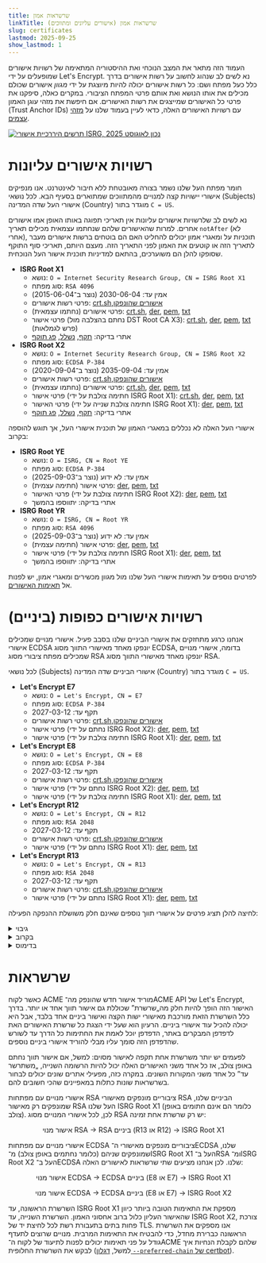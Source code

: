 ```yaml
---
title: שרשראות אמון
linkTitle: שרשראות אמון (אישורים עליונים ומתווכים)
slug: certificates
lastmod: 2025-09-25
show_lastmod: 1
---
```


העמוד הזה מתאר את המצב הנוכחי ואת ההיסטוריה המתאימה של רשויות אישורים שמופעלים על ידי Let's Encrypt. נא לשים לב שנהוג לחשוב על רשות אישורים בדרך כלל כעל מפתח ושם: כל רשות אישורים יכולה להיות מיוצגת על ידי _מגוון_ אישורים שכולם מכילים את אותו הנושא ואת אותם פרטי המפתח הציבורי. במקרים כאלה, סיפקנו את פרטי כל האישורים שמייצגים את רשות האישורים. אם חיפשת את מזהי עוגן האמון (Trust Anchor IDs) עם רשויות האישורים האלה, כדאי לעיין בעמוד שלנו על [מזהי עצמים](/docs/oids).

[![תרשים היררכיית אישורי ISRG, נכון לאוגוסט 2025](/images/isrg-hierarchy.png)](/images/isrg-hierarchy.png)

# רשויות אישורים עליונות

חומר מפתח העל שלנו נשמר בצורה מאובטחת ללא חיבור לאינטרנט. אנו מנפיקים אישורי יישויות קצה למנויים מהמתווכים שמתוארים בסעיף הבא. לכל נושאי (Subjects) אישורי העל שדה המדינה (Country) מוגדר בתור `C = US`.

נא לשים לב שלרשויות אישורים עליונות אין תאריכי תפוגה באותו האופן אמו אישורים אחרים. למרות שהאישורים שלהם שנחתמו עצמאית מכילים תאריך `notAfter` (לא אחרי), תוכניות על ומאגרי אמון יכולים להחליט האם הם בוטחים ברשות אישורים מעבר לתאריך הזה או קוטעים את האמון לפני התאריך הזה. מעצם היותם, תאריכי סוף התוקף שסופקו להלן הם משוערכים, בהתאם למדיניות תוכנית אישור העל הנוכחית.

* **ISRG Root X1**
  * נושא: `O = Internet Security Research Group,‏ CN = ISRG Root X1`
  * סוג מפתח: `RSA 4096`
  * אמין עד: 2030-06-04 (נוצר ב־2015-06-04)
  * פרטי רשות אישורים: [crt.sh](https://crt.sh/?caid=7394),‏ [אישורים שהונפקו](https://crt.sh/?Identity=%25&iCAID=7394)
  * פרטי אישורים (נחתמו עצמאית): [crt.sh](https://crt.sh/?id=9314791),‏ [der](/certs/isrgrootx1.der),‏ [pem](/certs/isrgrootx1.pem),‏ [txt](/certs/isrgrootx1.txt)
  * פרטי אישור (נחתם בהצלבה מול DST Root CA X3):‏ [crt.sh](https://crt.sh/?id=3958242236),‏ [der](/certs/isrg-root-x1-cross-signed.der),‏ [pem](/certs/isrg-root-x1-cross-signed.pem),‏ [txt](/certs/isrg-root-x1-cross-signed.txt) (פרש לגמלאות)
  * אתרי בדיקה: [תקף](https://valid-isrgrootx1.letsencrypt.org/), [נשלל](https://revoked-isrgrootx1.letsencrypt.org/), [פג תוקף](https://expired-isrgrootx1.letsencrypt.org/)
* **ISRG Root X2**
  * נושא: `O = Internet Security Research Group,‏ CN = ISRG Root X2`
  * סוג מפתח: `ECDSA P-384`
  * אמין עד: 2035-09-04 (נוצר ב־2020-09-04)
  * פרטי רשות אישורים: [crt.sh](https://crt.sh/?caid=183269),‏ [אישורים שהונפקו](https://crt.sh/?Identity=%25&iCAID=183269)
  * פרטי אישורים (נחתמו עצמאית): [crt.sh](https://crt.sh/?id=3335562555),‏ [der](/certs/isrg-root-x2.der),‏ [pem](/certs/isrg-root-x2.pem),‏ [txt](/certs/isrg-root-x2.txt)
  * פרטי אישור (חתימה צולבת על ידי ISRG Root X1): [crt.sh](https://crt.sh/?id=3334561878),‏ [der](/certs/isrg-root-x2-cross-signed.der),‏ [pem](/certs/isrg-root-x2-cross-signed.pem),‏ [txt](/certs/isrg-root-x2-cross-signed.txt)
  * פרטי האישור (חתימה צולבת שנייה על ידי ISRG Root X1): [der](/certs/gen-y/root-x2-by-x1.der),‏ [pem](/certs/gen-y/root-x2-by-x1.pem),‏ [txt](/certs/gen-y/root-x2-by-x1.txt)
  * אתרי בדיקה: [תקף](https://valid-isrgrootx2.letsencrypt.org/), [נשלל](https://revoked-isrgrootx2.letsencrypt.org/), [פג תוקף](https://expired-isrgrootx2.letsencrypt.org/)

אישורי העל האלה לא נכללים במאגרי האמון של תוכנית אישורי העל, אך תוגש להוספה בקרוב:

* **ISRG Root YE**
  * נושא: `O = ISRG, CN = Root YE`
  * סוג מפתח: `ECDSA P-384`
  * אמין עד: לא ידוע (נוצר ב־2025-09-03)
  * פרטי אישור (חתימה עצמית): [der](/certs/gen-y/root-ye.der),‏ [pem](/certs/gen-y/root-ye.pem),‏ [txt](/certs/gen-y/root-ye.txt)
  * פרטי האישור (חתימה צולבת על ידי ISRG Root X2): [der](/certs/gen-y/root-ye-by-x2.der),‏ [pem](/certs/gen-y/root-ye-by-x2.pem),‏ [txt](/certs/gen-y/root-ye-by-x2.txt)
  * אתרי בדיקה: יתווספו בהמשך
* **ISRG Root YR**
  * נושא: `O = ISRG, CN = Root YR`
  * סוג מפתח: `RSA 4096`
  * אמין עד: לא ידוע (נוצר ב־2025-09-03)
  * פרטי אישור (חתימה עצמית): [der](/certs/gen-y/root-yr.der),‏ [pem](/certs/gen-y/root-yr.pem),‏ [txt](/certs/gen-y/root-yr.txt)
  * פרטי אישור (חתימה צולבת על ידי ISRG Root X1): [der](/certs/gen-y/root-yr-by-x1.der),‏ [pem](/certs/gen-y/root-yr-by-x1.pem),‏ [txt](/certs/gen-y/root-yr-by-x1.txt)
  * אתרי בדיקה: יתווספו בהמשך

לפרטים נוספים על תאימות אישורי העל שלנו מול מגוון מכשירים ומאגרי אמון, יש לפנות אל [תאימות האישורים](/docs/cert-compat).

# רשויות אישורים כפופות (ביניים)

אנחנו כרגע מתחזקים את אישורי הביניים שלנו בסבב פעיל. אישורי מנויים שמכילים אישורי ECDSA יונפקו מאחד מאישורי התווך מסוג ECDSA, בדומה, אישורי מנויים שמכילים מפתח ציבורי מסוג RSA יונפקו מאחד מאישורי התווך מסוג RSA.

לכל נושאי (Subjects) אישורי הביניים שדה המדינה (Country) מוגדר בתור `C = US`.

* **Let's Encrypt E7**
  * נושא: `O = Let's Encrypt,‏ CN = E7`
  * סוג מפתח: `ECDSA P-384`
  * תקף עד: 2027-03-12
  * פרטי רשות אישורים: [crt.sh](https://crt.sh/?caid=295813),‏ [אישורים שהונפקו](https://crt.sh/?Identity=%25&iCAID=295813)
  * פרטי אישור (נחתם על ידי ISRG Root X2): [der](/certs/2024/e7.der),‏ [pem](/certs/2024/e7.pem),‏ [txt](/certs/2024/e7.txt)
  * פרטי אישור (חתימה צולבת על ידי ISRG Root X1): [der](/certs/2024/e7-cross.der),‏ [pem](/certs/2024/e7-cross.pem),‏ [txt](/certs/2024/e7-cross.txt)
* **Let's Encrypt E8**
  * נושא: `O = Let's Encrypt,‏ CN = E8`
  * סוג מפתח: `ECDSA P-384`
  * תקף עד: 2027-03-12
  * פרטי רשות אישורים: [crt.sh](https://crt.sh/?caid=295809),‏ [אישורים שהונפקו](https://crt.sh/?Identity=%25&iCAID=295809)
  * פרטי אישור (נחתם על ידי ISRG Root X2): [der](/certs/2024/e8.der),‏ [pem](/certs/2024/e8.pem),‏ [txt](/certs/2024/e8.txt)
  * פרטי אישור (חתימה צולבת על ידי ISRG Root X1): [der](/certs/2024/e8-cross.der),‏ [pem](/certs/2024/e8-cross.pem),‏ [txt](/certs/2024/e8-cross.txt)
* **Let's Encrypt R12**
  * נושא: `O = Let's Encrypt,‏ CN = R12`
  * סוג מפתח: `RSA 2048`
  * תקף עד: 2027-03-12
  * פרטי רשות אישורים: [crt.sh](https://crt.sh/?caid=295816),‏ [אישורים שהונפקו](https://crt.sh/?Identity=%25&iCAID=295816)
  * פרטי אישור (נחתם על ידי ISRG Root X1): [der](/certs/2024/r12.der),‏ [pem](/certs/2024/r12.pem),‏ [txt](/certs/2024/r12.txt)
* **Let's Encrypt R13**
  * נושא: `O = Let's Encrypt,‏ CN = R13`
  * סוג מפתח: `RSA 2048`
  * תקף עד: 2027-03-12
  * פרטי רשות אישורים: [crt.sh](https://crt.sh/?caid=295817),‏ [אישורים שהונפקו](https://crt.sh/?Identity=%25&iCAID=295817)
  * פרטי אישור (נחתם על ידי ISRG Root X1): [der](/certs/2024/r13.der),‏ [pem](/certs/2024/r13.pem),‏ [txt](/certs/2024/r13.txt)

לחיצה להלן תציג פרטים על אישורי תווך נוספים שאינם חלק משושלת ההנפקה הפעילה:

<details>
<summary>גיבוי</summary>

לרשויות אישורי הביניים האלה יש אישורים שתקפים כרגע, אך לא מתבצעת מהם הנפקה עוד. אנו עשויים להתחיל להנפיק אישורי מנויים מהם בכל זמן נתון, ללא אזהרה.

* **Let's Encrypt E9**
  * נושא: `O = Let's Encrypt,‏ CN = E9`
  * סוג מפתח: `ECDSA P-384`
  * תקף עד: 2027-03-12
  * פרטי רשות אישורים: [crt.sh](https://crt.sh/?caid=295812),‏ [אישורים שהונפקו](https://crt.sh/?Identity=%25&iCAID=295812)
  * פרטי אישור (נחתם על ידי ISRG Root X2): [der](/certs/2024/e9.der),‏ [pem](/certs/2024/e9.pem),‏ [txt](/certs/2024/e9.txt)
  * פרטי אישור (חתימה צולבת על ידי ISRG Root X1): [der](/certs/2024/e9-cross.der),‏ [pem](/certs/2024/e9-cross.pem),‏ [txt](/certs/2024/e9-cross.txt)
* **Let's Encrypt R14**
  * נושא: `O = Let's Encrypt,‏ CN = R14`
  * סוג מפתח: `RSA 2048`
  * תקף עד: 2027-03-12
  * פרטי רשות אישורים: [crt.sh](https://crt.sh/?caid=295818),‏ [אישורים שהונפקו](https://crt.sh/?Identity=%25&iCAID=295818)
  * פרטי אישור (נחתם על ידי ISRG Root X1): [der](/certs/2024/r14.der),‏ [pem](/certs/2024/r14.pem),‏ [txt](/certs/2024/r14.txt)

</details>

<details>
<summary>בקרוב</summary>

אישורי הביניים מסוג רשות אישורים הונפקו ב־2025 ואנו צפויים להתחיל להנפיק מהם ב־2026.

* **Let's Encrypt YE1**
  * נושא: `O = Let's Encrypt,‏ CN = YE1`
  * סוג מפתח: `ECDSA P-384`
  * תקף עד: 2028-09-02
  * פרטי האישור: [der](/certs/gen-y/int-ye1.der),‏ [pem](/certs/gen-y/int-ye1.pem),‏ [txt](/certs/gen-y/int-ye1.txt)
* **Let's Encrypt YE2**
  * נושא: `O = Let's Encrypt,‏ CN = YE2`
  * סוג מפתח: `ECDSA P-384`
  * תקף עד: 2028-09-02
  * פרטי האישור: [der](/certs/gen-y/int-ye2.der),‏ [pem](/certs/gen-y/int-ye2.pem),‏ [txt](/certs/gen-y/int-ye2.txt)
* **Let's Encrypt YE3**
  * נושא: `O = Let's Encrypt,‏ CN = YE3`
  * סוג מפתח: `ECDSA P-384`
  * תקף עד: 2028-09-02
  * פרטי האישור: [der](/certs/gen-y/int-ye3.der),‏ [pem](/certs/gen-y/int-ye3.pem),‏ [txt](/certs/gen-y/int-ye3.txt)
* **Let's Encrypt YR1**
  * נושא: `O = Let's Encrypt,‏ CN = YR1`
  * סוג מפתח: `RSA 2048`
  * תקף עד: 2028-09-02
  * פרטי האישור: [der](/certs/gen-y/int-yr1.der),‏ [pem](/certs/gen-y/int-yr1.pem),‏ [txt](/certs/gen-y/int-yr1.txt)
* **Let's Encrypt YR2**
  * נושא: `O = Let's Encrypt,‏ CN = YR2`
  * סוג מפתח: `RSA 2048`
  * תקף עד: 2028-09-02
  * פרטי האישור: [der](/certs/gen-y/int-yr2.der),‏ [pem](/certs/gen-y/int-yr2.pem),‏ [txt](/certs/gen-y/int-yr2.txt)
* **Let's Encrypt YR3**
  * נושא: `O = Let's Encrypt,‏ CN = YR3`
  * סוג מפתח: `RSA 2048`
  * תקף עד: 2028-09-02
  * פרטי האישור: [der](/certs/gen-y/int-yr3.der),‏ [pem](/certs/gen-y/int-yr3.pem),‏ [txt](/certs/gen-y/int-yr3.txt)

</details>

<details>
<summary>בדימוס</summary>

רשויות אישורי הביניים האלה לא משמשות עוד להנפקת אישורי מנויים. לאלו שעדיין יש להם אישורים תקפים יכולים להפיק CRLs (רשימות שלילת אישורים).

* **Let's Encrypt E1**
  * נושא: `O = Let's Encrypt,‏ CN = E1`
  * סוג מפתח: `ECDSA P-384`
  * תקף עד: 2025-09-15
  * פרטי רשות אישורים: [crt.sh](https://crt.sh/?caid=183283),‏ [אישורים שהונפקו](https://crt.sh/?Identity=%25&iCAID=183283)
  * פרטי אישור (נחתם על ידי ISRG Root X2): [crt.sh](https://crt.sh/?id=3334671964),‏ [der](/certs/lets-encrypt-e1.der),‏ [pem](/certs/lets-encrypt-e1.pem),‏ [txt](/certs/lets-encrypt-e1.txt)
* **Let's Encrypt E2**
  * נושא: `O = Let's Encrypt,‏ CN = E2`
  * סוג מפתח: `ECDSA P-384`
  * תקף עד: 2025-09-15
  * פרטי רשות אישורים: [crt.sh](https://crt.sh/?caid=183284),‏ [אישורים שהונפקו](https://crt.sh/?Identity=%25&iCAID=183284)
  * פרטי אישורים (נחתם על ידי ISRG Root X2): [crt.sh](https://crt.sh/?id=3334671963),‏ [der](/certs/lets-encrypt-e2.der),‏ [pem](/certs/lets-encrypt-e2.pem),‏ [txt](/certs/lets-encrypt-e2.txt)
* **Let's Encrypt E5**
  * נושא: `O = Let's Encrypt,‏ CN = E5`
  * סוג מפתח: `ECDSA P-384`
  * תקף עד: 2027-03-12
  * פרטי רשות אישורים: [crt.sh](https://crt.sh/?caid=295810),‏ [אישורים שהונפקו](https://crt.sh/?Identity=%25&iCAID=295810)
  * פרטי אישור (נחתם על ידי ISRG Root X2): [der](/certs/2024/e5.der),‏ [pem](/certs/2024/e5.pem),‏ [txt](/certs/2024/e5.txt)
  * פרטי אישור (חתימה צולבת על ידי ISRG Root X1): [der](/certs/2024/e5-cross.der),‏ [pem](/certs/2024/e5-cross.pem),‏ [txt](/certs/2024/e5-cross.txt)
* **Let's Encrypt E6**
  * נושא: `O = Let's Encrypt,‏ CN = E7`
  * סוג מפתח: `ECDSA P-384`
  * תקף עד: 2027-03-12
  * פרטי רשות אישורים: [crt.sh](https://crt.sh/?caid=295819),‏ [אישורים שהונפקו](https://crt.sh/?Identity=%25&iCAID=295819)
  * פרטי אישור (נחתם על ידי ISRG Root X2): [der](/certs/2024/e6.der),‏ [pem](/certs/2024/e6.pem),‏ [txt](/certs/2024/e6.txt)
  * פרטי אישור (חתימה צולבת על ידי ISRG Root X1): [der](/certs/2024/e6-cross.der),‏ [pem](/certs/2024/e6-cross.pem),‏ [txt](/certs/2024/e6-cross.txt)
* **Let's Encrypt R3**
  * נושא: `O = Let's Encrypt,‏ CN = R3`
  * סוג מפתח: `RSA 2048`
  * תקף עד: 2025-09-15
  * פרטי רשות אישורים: [crt.sh](https://crt.sh/?caid=183267),‏ [אישורים שהונפקו](https://crt.sh/?Identity=%25&iCAID=183267)
  * פרטי אישור (נחתם על ידי ISRG Root X1): [crt.sh](https://crt.sh/?id=3334561879),‏ [der](/certs/lets-encrypt-r3.der),‏ [pem](/certs/lets-encrypt-r3.pem),‏ [txt](/certs/lets-encrypt-r3.txt)
  * פרטי אישור (חתימה צולבת על ידי IdenTrust): [crt.sh](https://crt.sh/?id=3479778542),‏ [der](/certs/lets-encrypt-r3-cross-signed.der),‏ [pem](/certs/lets-encrypt-r3-cross-signed.pem),‏ [txt](/certs/lets-encrypt-r3-cross-signed.txt)
* **Let's Encrypt R4**
  * נושא: `O = Let's Encrypt,‏ CN = R4`
  * סוג מפתח: `RSA 2048`
  * תקף עד: 2025-09-15
  * פרטי רשות אישורים: [crt.sh](https://crt.sh/?caid=183268),‏ [אישורים שהונפקו](https://crt.sh/?Identity=%25&iCAID=183268)
  * פרטי אישור (נחתם על ידי ISRG Root X1): [crt.sh](https://crt.sh/?id=3334561877),‏ [der](/certs/lets-encrypt-r4.der),‏ [pem](/certs/lets-encrypt-r4.pem),‏ [txt](/certs/lets-encrypt-r4.txt)
  * פרטי אישור (חתימה צולבת על ידי IdenTrust): [crt.sh](https://crt.sh/?id=3479778543),‏ [der](/certs/lets-encrypt-r4-cross-signed.der),‏ [pem](/certs/lets-encrypt-r4-cross-signed.pem),‏ [txt](/certs/lets-encrypt-r4-cross-signed.txt)
* **Let's Encrypt R10**
  * נושא: `O = Let's Encrypt,‏ CN = R10`
  * סוג מפתח: `RSA 2048`
  * תקף עד: 2027-03-12
  * פרטי רשות אישורים: [crt.sh](https://crt.sh/?caid=295814),‏ [אישורים שהונפקו](https://crt.sh/?Identity=%25&iCAID=295814)
  * פרטי אישור (נחתם על ידי ISRG Root X1): [der](/certs/2024/r10.der),‏ [pem](/certs/2024/r10.pem),‏ [txt](/certs/2024/r10.txt)
* **Let's Encrypt R11**
  * נושא: `O = Let's Encrypt,‏ CN = R11`
  * סוג מפתח: `RSA 2048`
  * תקף עד: 2027-03-12
  * פרטי רשות אישורים: [crt.sh](https://crt.sh/?caid=295815),‏ [רשות אישורים](https://crt.sh/?Identity=%25&iCAID=295815)
  * פרטי אישור (נחתם על ידי ISRG Root X1): [der](/certs/2024/r11.der),‏ [pem](/certs/2024/r11.pem),‏ [txt](/certs/2024/r11.txt)
* **רשות Let's Encrypt X1**
  * נושא: `O = Let's Encrypt,‏ CN = Let's Encrypt Authority X1`
  * סוג מפתח: `RSA 2048`
  * תקף עד: 2020-06-04 (התוקף פג)
  * פרטי רשות אישורים: [crt.sh](https://crt.sh/?caid=7395),‏ [אישורים שהונפקו](https://crt.sh/?Identity=%25&iCAID=7395)
  * פרטי אישור (נחתם על ידי ISRG Root X1): [crt.sh](https://crt.sh/?id=9314792),‏ [der](/certs/letsencryptauthorityx1.der),‏ [pem](/certs/letsencryptauthorityx1.pem),‏ [txt](/certs/letsencryptauthorityx1.txt)
  * פרטי אישור (חתימה צולבת על ידי IdenTrust): [crt.sh](https://crt.sh/?id=10235198),‏ [der](/certs/lets-encrypt-x1-cross-signed.der),‏ [pem](/certs/lets-encrypt-x1-cross-signed.pem),‏ [txt](/certs/lets-encrypt-x1-cross-signed.txt)
* **רשות Let's Encrypt X2**
  * נושא: `O = Let's Encrypt,‏ CN = Let's Encrypt Authority X2`
  * סוג מפתח: `RSA 2048`
  * תקף עד: 2020-06-04 (התוקף פג)
  * פרטי רשות אישורים: [crt.sh](https://crt.sh/?caid=9745),‏ [אישורים שהונפקו](https://crt.sh/?Identity=%25&iCAID=9745)
  * פרטי אישור (נחתם על ידי ISRG Root X1): [crt.sh](https://crt.sh/?id=12721505),‏ [der](/certs/letsencryptauthorityx2.der),‏ [pem](/certs/letsencryptauthorityx2.pem),‏ [txt](/certs/letsencryptauthorityx2.txt)
  * פרטי אישור (חתימה צולבת על ידי IdenTrust): [crt.sh](https://crt.sh/?id=10970235),‏ [der](/certs/lets-encrypt-x2-cross-signed.der),‏ [pem](/certs/lets-encrypt-x2-cross-signed.pem),‏ [txt](/certs/lets-encrypt-x2-cross-signed.txt)
* **רשות Let's Encrypt X3**
  * נושא: `O = Let's Encrypt,‏ CN = Let's Encrypt Authority X3`
  * סוג מפתח: `RSA 2048`
  * תקף עד: 2021-10-06 (התוקף פג)
  * פרטי רשות אישורים: [crt.sh](https://crt.sh/?caid=16418),‏ [אישורים שהונפקו](https://crt.sh/?Identity=%25&iCAID=16418)
  * פרטי אישור (נחתם על ידי ISRG Root X1): [crt.sh](https://crt.sh/?id=47997543),‏ [der](/certs/letsencryptauthorityx3.der),‏ [pem](/certs/letsencryptauthorityx3.pem),‏ [txt](/certs/letsencryptauthorityx3.txt)
  * פרטי אישור (חתימה צולבת על ידי IdenTrust): [crt.sh](https://crt.sh/?id=15706126),‏ [der](/certs/lets-encrypt-x3-cross-signed.der),‏ [pem](/certs/lets-encrypt-x3-cross-signed.pem),‏ [txt](/certs/lets-encrypt-x3-cross-signed.txt)
* **רשות Let's Encrypt X4**
  * נושא: `O = Let's Encrypt,‏ CN = Let's Encrypt Authority X4`
  * סוג מפתח: `RSA 2048`
  * תקף עד: 2021-10-06 (התוקף פג)
  * פרטי רשות אישורים: [crt.sh](https://crt.sh/?caid=16429),‏ [אישורים שהונפקו](https://crt.sh/?Identity=%25&iCAID=16429)
  * פרטי אישור (נחתם על ידי ISRG Root X1): [crt.sh](https://crt.sh/?id=47997546),‏ [der](/certs/letsencryptauthorityx4.der),‏ [pem](/certs/letsencryptauthorityx4.pem),‏ [txt](/certs/letsencryptauthorityx4.txt)
  * פרטי אישור (חתימה צולבת על ידי IdenTrust): [crt.sh](https://crt.sh/?id=15710291),‏ [der](/certs/lets-encrypt-x4-cross-signed.der),‏ [pem](/certs/lets-encrypt-x4-cross-signed.pem),‏ [txt](/certs/lets-encrypt-x4-cross-signed.txt)

</details>

<p><!-- to get the right line spacing after a block element --></p>

# שרשראות

כאשר לקוח ACME מוריד אישור חדש שהונפק מה־ACME API של Let's Encrypt, האישור הזה הופך להיות חלק מה„שרשרת” שכוללת גם אישור תווך אחד או יותר. בדרך כלל השרשרת הזאת מורכבת מאישורי ישות הקצה ואישור ביניים אחד בלבד, אבל היא יכולה להכיל עוד אישורי ביניים. הרעיון הוא שעל ידי הצגת כל שרשרת האישורים האת לדפדפן המבקרים באתר, הדפדפן יוכל לאמת את החתימות כל הדרך עד לשורש שהדפדפן הזה סומך עליו מבלי להוריד אישורי ביניים נוספים.

לפעמים יש יותר משרשרת אחת תקפה לאישור מסוים: למשל, אם אישור תווך נחתם באופן צולב, אז כל אחד משני האישורים האלה יכול להיות הרשומה השנייה, „משתרשר עד” כל אחד משני המקורות השונים. במקרה כזה, מפעילי אתרים שונים יכולים לבחור בשרשראות שונות כתלות במאפיינים שהכי חשובים להם.

אישורי מנויים עם מפתחות RSA ציבוריים מונפקים מאישורי RSA הביניים שלנו, שמונפקים רק מאישור RSA העל שלנו ISRG Root X1 (כלומר הם אינם חתומים באופן צולב). לכן, לכל אישורי המנויים מסוג RSA יש רק שרשרת אחת זמינה:

<div style="text-align: center">
אישור מנוי RSA → RSA ביניים (R13 או R12) → ISRG Root X1
</div>
<p><!-- to get the right line spacing after a block element --></p>

אישורי מנויים עם מפתחות ECDSA ציבוריים מונפקים מאישורי ה־ECDSA שלנו, שמונפקים שניהם (כלומר נחתמים באופן צולב) מ־ISRG Root X1 העל ב־RSA ומ־ISRG Root X2 העל ב־ECDSA שלנו. לכן אנחנו מציעים שתי שרשראות לאישורים האלה:

<div style="text-align: center">
אישור מנוי ECDSA → ECDSA ביניים (E8 או E7) → ISRG Root X1

אישור מנוי ECDSA → ECDSA ביניים (E8 או E7) → ISRG Root X2
</div>
<p><!-- to get the right line spacing after a block element --></p>

השרשרת הראשונה, עד ISRG Root X1 מספקת את התאימות הטובה ביותר כיוון שהאישור העליון כלול ברוב אחסוני האמון. השרשרת השנייה, עד ISRG Root X2, צורכת פחות בתים בתעבורת רשת לכל לחיצת יד של TLS. אנו מספקים את השרשרת הראשונה כברירת מחדל, כדי להבטיח את התאימות המרבית. מנויים שרוצים לתעדף גודל על פני תאימות יכולים לפנות לתיעוד של לקוח ה־ACME שלהם לקבלת הנחיות איך לבקש את השרשרת החלופית (למשל, [דגלון ‎`--preferred-chain` של certbot](https://eff-certbot.readthedocs.io/en/stable/using.html#certbot-command-line-options)).

